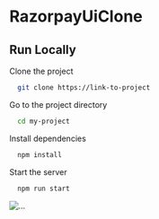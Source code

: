# RazorpayUiClone

## Run Locally

Clone the project

```bash
  git clone https://link-to-project
```

Go to the project directory

```bash
  cd my-project
```

Install dependencies

```bash
  npm install
```

Start the server

```bash
  npm run start
```

<img src="https://drive.google.com/uc?export=view&id=1PnoBCKqkUBVSE-mdTRWWFTlypOZHJgdb" alt="..."></img>

